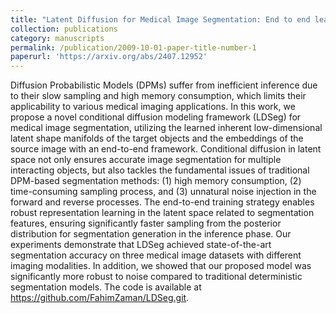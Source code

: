 ```yaml
---
title: "Latent Diffusion for Medical Image Segmentation: End to end learning for fast sampling and accuracy"
collection: publications
category: manuscripts
permalink: /publication/2009-10-01-paper-title-number-1
paperurl: 'https://arxiv.org/abs/2407.12952'
---
```


Diffusion Probabilistic Models (DPMs) suffer from inefficient inference due to their slow sampling and high memory consumption, which limits their applicability to various medical imaging applications. In this work, we propose a novel conditional diffusion modeling framework (LDSeg) for medical image segmentation, utilizing the learned inherent low-dimensional latent shape manifolds of the target objects and the embeddings of the source image with an end-to-end framework. Conditional diffusion in latent space not only ensures accurate image segmentation for multiple interacting objects, but also tackles the fundamental issues of traditional DPM-based segmentation methods: (1) high memory consumption, (2) time-consuming sampling process, and (3) unnatural noise injection in the forward and reverse processes. The end-to-end training strategy enables robust representation learning in the latent space related to segmentation features, ensuring significantly faster sampling from the posterior distribution for segmentation generation in the inference phase. Our experiments demonstrate that LDSeg achieved state-of-the-art segmentation accuracy on three medical image datasets with different imaging modalities. In addition, we showed that our proposed model was significantly more robust to noise compared to traditional deterministic segmentation models. The code is available at https://github.com/FahimZaman/LDSeg.git.
